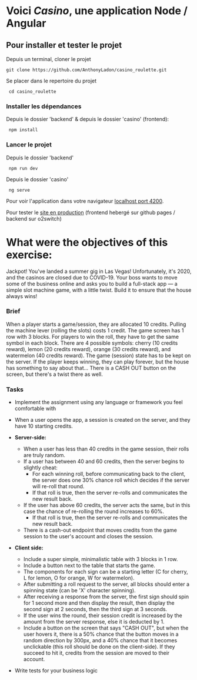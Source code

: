 # Voici _Casino_, une application Node / Angular

## Pour installer et tester le projet

Depuis un terminal, cloner le projet

`git clone https://github.com/AnthonyLadon/casino_roulette.git`

Se placer dans le repertoire du projet

` cd casino_roulette`

### Installer les dépendances

Depuis le dossier 'backend' & depuis le dossier 'casino' (frontend):

` npm install`

### Lancer le projet

Depuis le dossier 'backend'

` npm run dev`

Depuis le dossier 'casino'

` ng serve`

Pour voir l'application dans votre navigateur [localhost port 4200](http://localhost:4200).

Pour tester le [site en production](https://anthonyladon.github.io/play_casino_roulette/) (frontend hebergé sur github pages / backend sur o2switch)

# What were the objectives of this exercise:

Jackpot! You've landed a summer gig in Las Vegas! Unfortunately, it's 2020, and the casinos are closed due to COVID-19. Your boss wants to move some of the business online and asks you to build a full-stack app — a simple slot machine game, with a little twist. Build it to ensure that the house always wins!

### Brief

When a player starts a game/session, they are allocated 10 credits.
Pulling the machine lever (rolling the slots) costs 1 credit.
The game screen has 1 row with 3 blocks.
For players to win the roll, they have to get the same symbol in each block.
There are 4 possible symbols: cherry (10 credits reward), lemon (20 credits reward), orange (30 credits reward), and watermelon (40 credits reward).
The game (session) state has to be kept on the server.
If the player keeps winning, they can play forever, but the house has something to say about that...
There is a CASH OUT button on the screen, but there's a twist there as well.

### Tasks

- Implement the assignment using any language or framework you feel comfortable with
- When a user opens the app, a session is created on the server, and they have 10 starting credits.
- **Server-side:**

  - When a user has less than 40 credits in the game session, their rolls are truly random.
  - If a user has between 40 and 60 credits, then the server begins to slightly cheat:
    - For each winning roll, before communicating back to the client, the server does one 30% chance roll which decides if the server will re-roll that round.
    - If that roll is true, then the server re-rolls and communicates the new result back.
  - If the user has above 60 credits, the server acts the same, but in this case the chance of re-rolling the round increases to 60%.
    - If that roll is true, then the server re-rolls and communicates the new result back.
  - There is a cash-out endpoint that moves credits from the game session to the user's account and closes the session.

- **Client side:**
  - Include a super simple, minimalistic table with 3 blocks in 1 row.
  - Include a button next to the table that starts the game.
  - The components for each sign can be a starting letter (C for cherry, L for lemon, O for orange, W for watermelon).
  - After submitting a roll request to the server, all blocks should enter a spinning state (can be 'X' character spinning).
  - After receiving a response from the server, the first sign should spin for 1 second more and then display the result, then display the second sign at 2 seconds, then the third sign at 3 seconds.
  - If the user wins the round, their session credit is increased by the amount from the server response, else it is deducted by 1.
  - Include a button on the screen that says "CASH OUT", but when the user hovers it, there is a 50% chance that the button moves in a random direction by 300px, and a 40% chance that it becomes unclickable (this roll should be done on the client-side). If they succeed to hit it, credits from the session are moved to their account.
- Write tests for your business logic
